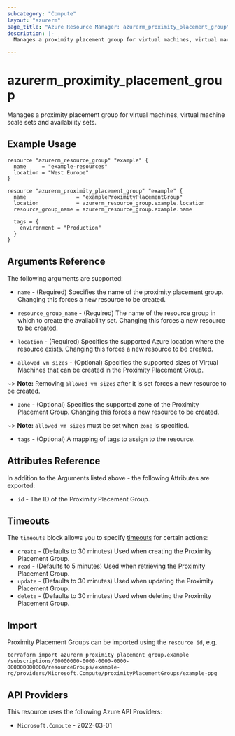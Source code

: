 ```yaml
---
subcategory: "Compute"
layout: "azurerm"
page_title: "Azure Resource Manager: azurerm_proximity_placement_group"
description: |-
  Manages a proximity placement group for virtual machines, virtual machine scale sets and availability sets.

---
```


# azurerm_proximity_placement_group

Manages a proximity placement group for virtual machines, virtual machine scale sets and availability sets.

## Example Usage

```hcl
resource "azurerm_resource_group" "example" {
  name     = "example-resources"
  location = "West Europe"
}

resource "azurerm_proximity_placement_group" "example" {
  name                = "exampleProximityPlacementGroup"
  location            = azurerm_resource_group.example.location
  resource_group_name = azurerm_resource_group.example.name

  tags = {
    environment = "Production"
  }
}
```

## Arguments Reference

The following arguments are supported:

* `name` - (Required) Specifies the name of the proximity placement group. Changing this forces a new resource to be created.

* `resource_group_name` - (Required) The name of the resource group in which to create the availability set. Changing this forces a new resource to be created.

* `location` - (Required) Specifies the supported Azure location where the resource exists. Changing this forces a new resource to be created.

* `allowed_vm_sizes` - (Optional) Specifies the supported sizes of Virtual Machines that can be created in the Proximity Placement Group.

~> **Note:** Removing `allowed_vm_sizes` after it is set forces a new resource to be created.

* `zone` - (Optional) Specifies the supported zone of the Proximity Placement Group. Changing this forces a new resource to be created.

~> **Note:** `allowed_vm_sizes` must be set when `zone` is specified.

* `tags` - (Optional) A mapping of tags to assign to the resource.

## Attributes Reference

In addition to the Arguments listed above - the following Attributes are exported:

* `id` - The ID of the Proximity Placement Group.

## Timeouts

The `timeouts` block allows you to specify [timeouts](https://developer.hashicorp.com/terraform/language/resources/configure#define-operation-timeouts) for certain actions:

* `create` - (Defaults to 30 minutes) Used when creating the Proximity Placement Group.
* `read` - (Defaults to 5 minutes) Used when retrieving the Proximity Placement Group.
* `update` - (Defaults to 30 minutes) Used when updating the Proximity Placement Group.
* `delete` - (Defaults to 30 minutes) Used when deleting the Proximity Placement Group.

## Import

Proximity Placement Groups can be imported using the `resource id`, e.g.

```shell
terraform import azurerm_proximity_placement_group.example /subscriptions/00000000-0000-0000-0000-000000000000/resourceGroups/example-rg/providers/Microsoft.Compute/proximityPlacementGroups/example-ppg
```

## API Providers
<!-- This section is generated, changes will be overwritten -->
This resource uses the following Azure API Providers:

* `Microsoft.Compute` - 2022-03-01
